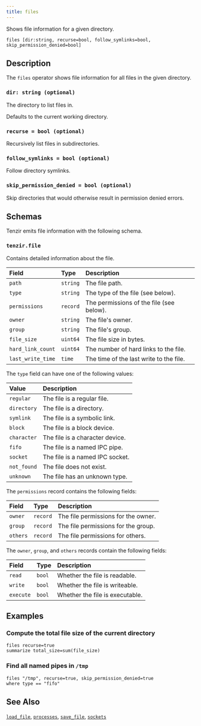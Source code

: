 ```yaml
---
title: files
---
```


Shows file information for a given directory.

```tql
files [dir:string, recurse=bool, follow_symlinks=bool, skip_permission_denied=bool]
```

## Description

The `files` operator shows file information for all files in the given
directory.

### `dir: string (optional)`

The directory to list files in.

Defaults to the current working directory.

### `recurse = bool (optional)`

Recursively list files in subdirectories.

### `follow_symlinks = bool (optional)`

Follow directory symlinks.

### `skip_permission_denied = bool (optional)`

Skip directories that would otherwise result in permission denied errors.

## Schemas

Tenzir emits file information with the following schema.

### `tenzir.file`

Contains detailed information about the file.

| Field             | Type     | Description                              |
| :---------------- | :------- | :--------------------------------------- |
| `path`            | `string` | The file path.                           |
| `type`            | `string` | The type of the file (see below).        |
| `permissions`     | `record` | The permissions of the file (see below). |
| `owner`           | `string` | The file's owner.                        |
| `group`           | `string` | The file's group.                        |
| `file_size`       | `uint64` | The file size in bytes.                  |
| `hard_link_count` | `uint64` | The number of hard links to the file.    |
| `last_write_time` | `time`   | The time of the last write to the file.  |

The `type` field can have one of the following values:

| Value       | Description                     |
| :---------- | :------------------------------ |
| `regular`   | The file is a regular file.     |
| `directory` | The file is a directory.        |
| `symlink`   | The file is a symbolic link.    |
| `block`     | The file is a block device.     |
| `character` | The file is a character device. |
| `fifo`      | The file is a named IPC pipe.   |
| `socket`    | The file is a named IPC socket. |
| `not_found` | The file does not exist.        |
| `unknown`   | The file has an unknown type.   |

The `permissions` record contains the following fields:

| Field    | Type     | Description                         |
| :------- | :------- | :---------------------------------- |
| `owner`  | `record` | The file permissions for the owner. |
| `group`  | `record` | The file permissions for the group. |
| `others` | `record` | The file permissions for others.    |

The `owner`, `group`, and `others` records contain the following fields:

| Field     | Type   | Description                     |
| :-------- | :----- | :------------------------------ |
| `read`    | `bool` | Whether the file is readable.   |
| `write`   | `bool` | Whether the file is writeable.  |
| `execute` | `bool` | Whether the file is executable. |

## Examples

### Compute the total file size of the current directory

```tql
files recurse=true
summarize total_size=sum(file_size)
```

### Find all named pipes in `/tmp`

```tql
files "/tmp", recurse=true, skip_permission_denied=true
where type == "fifo"
```

## See Also

[`load_file`](/reference/operators/load_file),
[`processes`](/reference/operators/processes),
[`save_file`](/reference/operators/save_file),
[`sockets`](/reference/operators/sockets)
